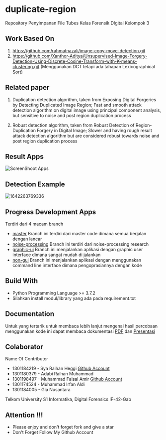 # duplicate-region
Repository Penyimpanan File Tubes Kelas Forensik DIgital Kelompok 3

## Work Based On 
1. https://github.com/rahmatnazali/image-copy-move-detection.git
2. https://github.com/Xanthor-Aditya/Unsupervised-Image-Forgery-Detection-Using-Discrete-Cosine-Transform-with-K-means-clustering.git (Menggunakan DCT tetapi ada tahapan Lexicographical Sort)

## Related paper
1. Duplication detection algorithm, taken from Exposing Digital Forgeries by Detecting Duplicated Image Region; Fast and smooth attack detection algorithm on digital image using principal component analysis, but sensitive to noise and post region duplication process

2. Robust detection algorithm, taken from Robust Detection of Region-Duplication Forgery in Digital Image; Slower and having rough result attack detection algorithm but are considered robust towards noise and post region duplication process

## Result Apps
![ScreenShoot Apps](docs/image/image_gui.png?raw=true)

## Detection Example
![1642263769336](https://user-images.githubusercontent.com/58820833/149647100-008c1743-9756-46bf-ae2f-ccaf5dc146e7.jpg)

## Progress Development Apps
Terdiri dari 4 macam branch
- [master](https://github.com/RaihanHeggi/tubes_duplicate_region) Branch ini terdiri dari master code dimana semua berjalan dengan lancar
- [noise-processing](https://github.com/RaihanHeggi/tubes_duplicate_region/tree/noise-processing) Branch ini terdiri dari noise-processing research
- [graphic-ui](https://github.com/RaihanHeggi/tubes_duplicate_region/tree/graphic-ui) Branch ini menjalankan aplikasi dengan graphic user interface dimana sangat mudah di jalankan
- [non-gui](https://github.com/RaihanHeggi/tubes_duplicate_region/tree/non-gui) Branch ini menjalankan aplikasi dengan menggunakan command line interface dimana pengoprasiannya dengan kode

## Build With
- Python Programming Language >= 3.7.2
- Silahkan install modul/library yang ada pada requirement.txt

## Documentation
Untuk yang tertarik untuk membaca lebih lanjut mengenai hasil percobaan menggunakan kode ini dapat membaca dokumentasi [PDF](https://drive.google.com/file/d/1JvAmOUgq5Vfcn9agx8mXLls2kmKO5KUN/view?usp=sharing)  dan [Presentasi](https://docs.google.com/presentation/d/1yBh25Efaw2J0XFElOXw7j0HJAt7SuJc7NQ1F_1E7IrI/edit?usp=sharing)

## Colaborator
Name Of Contributor
- 1301184219 - Sya Raihan Heggi  [Github Account](https://github.com/RaihanHeggi)
- 1301180379 - Adabi Raihan Muhammad
- 1301198497 - Muhammad Faisal Amir [Github Account](https://github.com/amirisback)
- 1301174524 - Muhammad Irfan Aldi
- 1301184005 - Gia Nusantara

Telkom University S1 Informatika, Digital Forensics IF-42-Gab

## Attention !!!
- Please enjoy and don't forget fork and give a star
- Don't Forget Follow My Github Account
